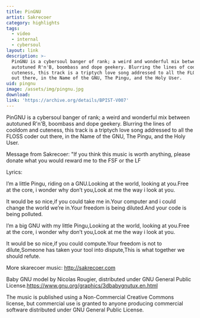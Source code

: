 ```yaml
---
title: PinGNU
artist: Sakrecoer
category: highlights
tags:
  - video
  - internal
  - cybersoul
layout: link
description: >-
  PinGNU is a cybersoul banger of rank; a weird and wonderful mix between
  autotuned R'n'B, boombass and dope geekery. Blurring the lines of cooldom and
  cuteness, this track is a triptych love song addressed to all the FLOSS coder
  out there, in the Name of the GNU, The Pingu, and the Holy User.
uid: pingnu
image: /assets/img/pingnu.jpg
download:
link: 'https://archive.org/details/BPIST-V007'
---
```


PinGNU is a cybersoul banger of rank; a weird and wonderful mix between autotuned R'n'B, boombass and dope geekery. Blurring the lines of cooldom and cuteness, this track is a triptych love song addressed to all the FLOSS coder out there, in the Name of the GNU, The Pingu, and the Holy User.

Message from Sakrecoer: "If you think this music is worth anything, please donate what you would reward me to the FSF or the LF

Lyrics:

I’m a little Pingu, riding on a GNU.Looking at the world, looking at you.Free at the core, i wonder why don’t you,Look at me the way i look at you.

It would be so nice,if you could take me in.Your computer and i could change the world we’re in.Your freedom is being diluted.And your code is being polluted.

I’m a big GNU with my little Pingu,Looking at the world, looking at you.Free at the core, i wonder why don’t you,Look at me the way i look at you.

It would be so nice,if you could compute.Your freedom is not to dilute,Someone has taken your tool into dispute,This is what together we should refute.

More skarecoer music: http://sakrecoer.com

Baby GNU model by Nicolas Rougier, distributed under GNU General Public License.https://www.gnu.org/graphics/3dbabygnutux.en.html

The music is published using a Non-Commercial Creative Commons license, but commercial use is granted to anyone producing commercial software distributed under GNU General Public License.